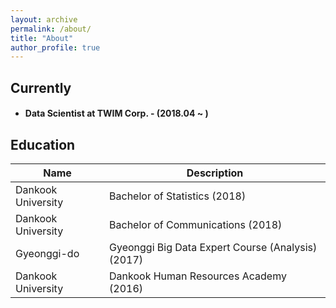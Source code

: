 ```yaml
---
layout: archive
permalink: /about/
title: "About"
author_profile: true
---
```


## Currently
* #### Data Scientist at TWIM Corp. - (2018.04 ~ )

## Education
| Name                                        | Description                                           |
| ------------------------------------------- | ----------------------------------------------------- |
| Dankook University | Bachelor of Statistics (2018) |
| Dankook University | Bachelor of Communications (2018) |
| Gyeonggi-do | Gyeonggi Big Data Expert Course (Analysis) (2017) |
| Dankook University | Dankook Human Resources Academy (2016) |
